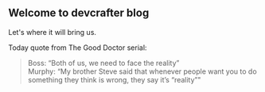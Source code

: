 ## Welcome to devcrafter blog

Let's where it will bring us.

Today quote from The Good Doctor serial:
>Boss: “Both of us, we need to face the reality”<br />
>Murphy: “My brother Steve said that whenever people want you to do something they think is wrong, they say it’s “reality”"
